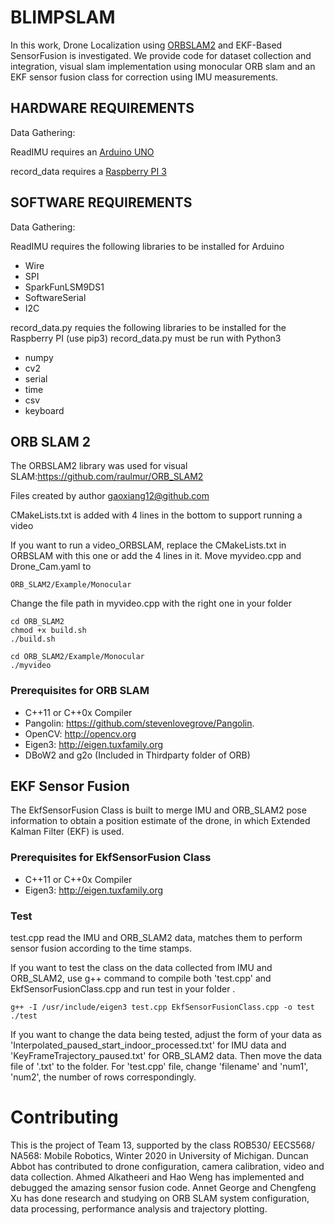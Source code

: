 # BLIMPSLAM
In this work, Drone Localization using [ORBSLAM2](https://github.com/raulmur/ORB_SLAM2) and EKF-Based SensorFusion is investigated. We provide code for dataset collection and integration, visual slam implementation using monocular ORB slam and an EKF sensor fusion class for correction using IMU measurements. 

## HARDWARE REQUIREMENTS

Data Gathering:

ReadIMU requires an [Arduino UNO](https://store.arduino.cc/usa/arduino-uno-rev3)

record_data requires a [Raspberry PI 3](https://www.raspberrypi.org/products/raspberry-pi-3-model-b/)

## SOFTWARE REQUIREMENTS
Data Gathering:

ReadIMU requires the following libraries to be installed for Arduino

* Wire
* SPI
* SparkFunLSM9DS1
* SoftwareSerial
* I2C

record_data.py requies the following libraries to be installed for the Raspberry PI (use pip3)
record_data.py must be run with Python3

* numpy
* cv2
* serial
* time
* csv
* keyboard


## ORB SLAM 2
The ORBSLAM2 library was used for visual SLAM:https://github.com/raulmur/ORB_SLAM2

Files created by author gaoxiang12@github.com

CMakeLists.txt is added with 4 lines in the bottom to support running a video

If you want to run a video_ORBSLAM, replace the CMakeLists.txt in ORBSLAM with this one or add the 4 lines in it. Move myvideo.cpp and Drone_Cam.yaml to 
```
ORB_SLAM2/Example/Monocular
```
Change the file path in myvideo.cpp with the right one in your folder

```
cd ORB_SLAM2
chmod +x build.sh
./build.sh
```

```
cd ORB_SLAM2/Example/Monocular
./myvideo
```
### Prerequisites for ORB SLAM

* C++11 or C++0x Compiler
* Pangolin: https://github.com/stevenlovegrove/Pangolin.
* OpenCV: http://opencv.org
* Eigen3: http://eigen.tuxfamily.org
* DBoW2 and g2o (Included in Thirdparty folder of ORB)

## EKF Sensor Fusion
The EkfSensorFusion Class is built to merge IMU and ORB_SLAM2 pose information to obtain a position estimate of the drone, in which Extended Kalman Filter (EKF) is used.

### Prerequisites for EkfSensorFusion Class

* C++11 or C++0x Compiler
* Eigen3: http://eigen.tuxfamily.org

### Test

test.cpp read the IMU and ORB_SLAM2 data, matches them  to perform sensor fusion according  to the time stamps.

If you want to test the class on the data collected from IMU and ORB_SLAM2, use g++ command to compile both 'test.cpp' and EkfSensorFusionClass.cpp and run test in your folder .

```
g++ -I /usr/include/eigen3 test.cpp EkfSensorFusionClass.cpp -o test
./test
```
If you want to change the data being tested, adjust the form of your data as 'Interpolated_paused_start_indoor_processed.txt' for IMU data and 'KeyFrameTrajectory_paused.txt' for ORB_SLAM2 data. Then move the data file of '.txt' to the folder. For 'test.cpp' file, change 'filename' and 'num1', 'num2', the number of rows correspondingly.

# Contributing
This is the  project of Team 13, supported by the class ROB530/ EECS568/ NA568: Mobile Robotics, Winter 2020 in University of Michigan. Duncan Abbot has contributed to drone configuration, camera calibration, video and data collection. Ahmed Alkatheeri and Hao Weng has implemented and debugged the amazing sensor fusion code. Annet George and Chengfeng Xu has done research and studying on ORB SLAM system configuration, data processing, performance analysis and trajectory plotting.